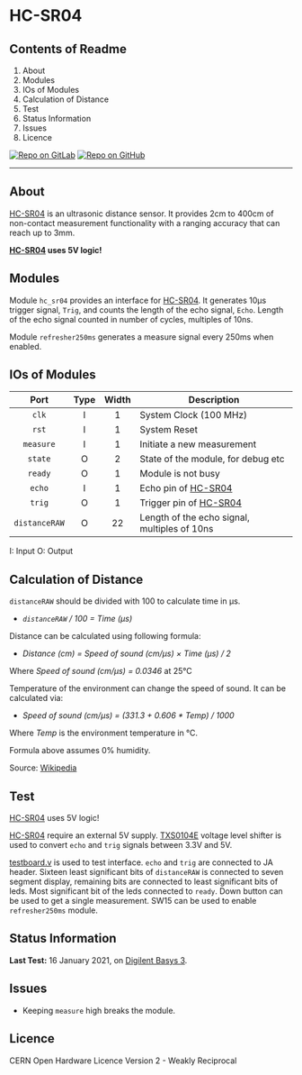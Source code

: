 # HC-SR04

## Contents of Readme

1. About
2. Modules
3. IOs of Modules
4. Calculation of Distance
5. Test
6. Status Information
7. Issues
8. Licence

[![Repo on GitLab](https://img.shields.io/badge/repo-GitLab-6C488A.svg)](https://gitlab.com/suoglu/hc-sr04)
[![Repo on GitHub](https://img.shields.io/badge/repo-GitHub-3D76C2.svg)](https://github.com/suoglu/HC-SR04)

---

## About

[HC-SR04](https://cdn.sparkfun.com/datasheets/Sensors/Proximity/HCSR04.pdf) is an ultrasonic distance sensor. It provides 2cm to 400cm of non-contact measurement functionality with a ranging accuracy that can reach up to 3mm. 

**[HC-SR04](https://cdn.sparkfun.com/datasheets/Sensors/Proximity/HCSR04.pdf) uses 5V logic!**

## Modules

Module `hc_sr04` provides an interface for [HC-SR04](https://cdn.sparkfun.com/datasheets/Sensors/Proximity/HCSR04.pdf). It generates 10µs trigger signal, `Trig`, and counts the length of the echo signal, `Echo`. Length of the echo signal counted in number of cycles, multiples of 10ns.

Module `refresher250ms` generates a measure signal every 250ms when enabled.

## IOs of Modules

|   Port   | Type | Width |  Description |
| :------: | :----: | :----: |  ------  |
| `clk` | I | 1 | System Clock (100 MHz) |
| `rst` | I | 1 | System Reset |
| `measure` | I | 1 | Initiate a new measurement |
| `state` | O | 2 | State of the module, for debug etc |
| `ready` | O | 1 | Module is not busy  |
| `echo` | I | 1 | Echo pin of [HC-SR04](https://cdn.sparkfun.com/datasheets/Sensors/Proximity/HCSR04.pdf) |
| `trig` | O | 1 | Trigger pin of [HC-SR04](https://cdn.sparkfun.com/datasheets/Sensors/Proximity/HCSR04.pdf) |
| `distanceRAW` | O | 22 | Length of the echo signal, multiples of 10ns |

I: Input  O: Output

## Calculation of Distance

`distanceRAW` should be divided with 100 to calculate time in µs.

* *`distanceRAW` / 100 = Time (µs)*

Distance can be calculated using following formula:

* *Distance (cm) = Speed of sound (cm/µs) × Time (µs) / 2*

Where *Speed of sound (cm/µs) = 0.0346* at 25°C

Temperature of the environment can change the speed of sound. It can be calculated via:

* *Speed of sound (cm/µs) = (331.3 + 0.606 \* Temp) / 1000*

Where *Temp* is the environment temperature in °C.

Formula above assumes 0% humidity.

Source: [Wikipedia](https://en.wikipedia.org/wiki/Speed_of_sound)

## Test

[HC-SR04](https://cdn.sparkfun.com/datasheets/Sensors/Proximity/HCSR04.pdf) uses 5V logic!

[HC-SR04](https://cdn.sparkfun.com/datasheets/Sensors/Proximity/HCSR04.pdf) require an external 5V supply. [TXS0104E](https://www.ti.com/lit/ds/symlink/txs0104e.pdf) voltage level shifter is used to convert `echo` and `trig` signals between 3.3V and 5V.

[testboard.v](Test/testboard.v) is used to test interface. `echo` and `trig` are connected to JA header. Sixteen least significant bits of `distanceRAW` is connected to seven segment display, remaining bits are connected to least significant bits of leds. Most significant bit of the leds connected to `ready`. Down button can be used to get a single measurement. SW15 can be used to enable `refresher250ms` module.

## Status Information

**Last Test:** 16 January 2021, on [Digilent Basys 3](https://reference.digilentinc.com/reference/programmable-logic/basys-3/reference-manual).

## Issues

* Keeping `measure` high breaks the module.

## Licence

CERN Open Hardware Licence Version 2 - Weakly Reciprocal
